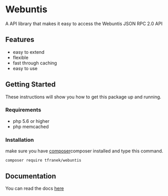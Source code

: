 # Webuntis
A API library that makes it easy to access the Webuntis JSON RPC 2.0 API

## Features

* easy to extend
* flexible
* fast through caching
* easy to use

## Getting Started 
These instructions will show you how to get this package up and running.

### Requirements

* php 5.6 or higher 
* php memcached

### Installation

make sure you have [composer](https://getcomposer.org/doc/00-intro.md)composer installed and type this command.

```
composer require tfranek/webuntis
```

## Documentation

You can read the docs [here](docs/overview.md)
